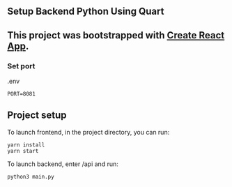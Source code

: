 Setup Backend Python Using Quart
---
This project was bootstrapped with [Create React App](https://github.com/facebook/create-react-app).
---
### Set port
.env
```
PORT=8081
```

## Project setup

To launch frontend, in the project directory, you can run:

```
yarn install
yarn start
```

To launch backend, enter /api and run:

```
python3 main.py
```

